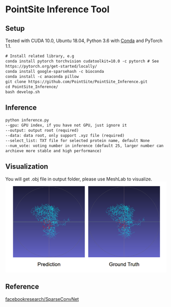 # PointSite Inference Tool
## Setup

Tested with CUDA 10.0, Ubuntu 18.04, Python 3.6 with [Conda](https://www.anaconda.com/) and PyTorch 1.1.

```
# Install related library, e.g
conda install pytorch torchvision cudatoolkit=10.0 -c pytorch # See https://pytorch.org/get-started/locally/
conda install google-sparsehash -c bioconda
conda install -c anaconda pillow
git clone https://github.com/PointSite/PointSite_Inference.git
cd PointSite_Inference/
bash develop.sh
```
## Inference
 ```
python inference.py 
--gpu: GPU index, if you have not GPU, just ignore it
--output: output root (required)
--data: data root, only support .xyz file (required)
--select_list: TXT file for selected protein name, default None
--num_vote: voting number in inference (default 25, larger number can archieve more stable and high performance)
```
## Visualization
You will get .obj file in output folder, please use MeshLab to visualize.
![predict](pic/result.png)

## Reference
[facebookresearch/SparseConvNet](https://github.com/facebookresearch/SparseConvNet/tree/master/)
